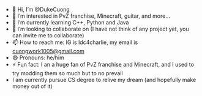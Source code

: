 - 👋 Hi, I’m @DukeCuong
- 👀 I’m interested in PvZ franchise, Minecraft, guitar, and more...
- 🌱 I’m currently learning C++, Python and Java
- 💞️ I’m looking to collaborate on (I have not think of any project yet, you can invite me to collaborate)
- 📫 How to reach me: IG is ldc4charlie, my email is cuongwork1005@gmail.com
- 😄 Pronouns: he/him
- ⚡ Fun fact: I an a huge fan of PvZ franchise and Minecraft, and I used to try modding them so much but to no prevail
- I am currently pursue CS degree to relive my dream (and hopefully make money out of it)

<!---
DukeCuong/DukeCuong is a ✨ special ✨ repository because its `README.md` (this file) appears on your GitHub profile.
You can click the Preview link to take a look at your changes.
--->
